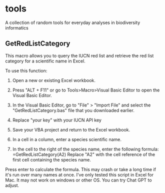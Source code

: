 # tools
A collection of random tools for everyday analyses in biodiversity informatics

## GetRedListCategory
This macro allows you to query the IUCN red list and retrieve the red list category for a scientific name in Excel. 

To use this function:

1. Open a new or existing Excel workbook.

2. Press "ALT + F11" or go to Tools>Macro>Visual Basic Editor to open the Visual Basic Editor.

3. In the Visual Basic Editor, go to "File" > "Import File" and select the "GetRedListCategory.bas" file that you downloaded earlier.

4. Replace "your key" with your IUCN API key

5. Save your VBA project and return to the Excel workbook.

6. In a cell in a column, enter a species scientific name.

7. In the cell to the right of the species name, enter the following formula: =GetRedListCategory(A2)
Replace "A2" with the cell reference of the first cell containing the species name.

Press enter to calculate the formula. This may crash or take a long time if it's run over many names at once. I've only tested this script in Excel for Mac. It may not work on windows or other OS. You can try Chat GPT to adjust.
